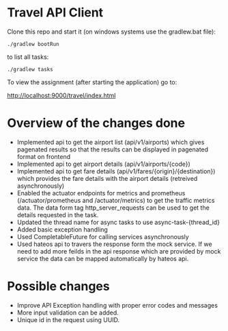 Travel API Client 
=================

Clone this repo and start it (on windows systems use the gradlew.bat file):

`./gradlew bootRun`

to list all tasks:

`./gradlew tasks`

To view the assignment (after starting the application) go to:

[http://localhost:9000/travel/index.html](http://localhost:9000/travel/index.html)

Overview of the changes done 
============================
- Implemented api to get the airport list (api/v1/airports) which gives pagenated results so that the results can be displayed in pagenated format on frontend
- Implemented api to get airport details (api/v1/airports/{code})
- Implemented api to get fare details (api/v1/fares/{origin}/{destination}) which provides the fare details with the airport details (retreived asynchronously)
- Enabled the actuator endpoints for metrics and prometheus (/actuator/prometheus and /actuator/metrics) to get the traffic metrics data. The data form tag http_server_requests can be used to get the details requested in the task.
- Updated the thread name for async tasks to use async-task-{thread_id}
- Added basic exception handling
- Used CompletableFuture for calling services asynchronously
- Used hateos api to travers the response form the mock service. If we need to add more feilds in the api response which are provided by mock service the data can be mapped automatically by hateos api.

Possible changes
============================
- Improve API Exception handling with proper error codes and messages
- More input validation can be added.
- Unique id in the request using UUID.